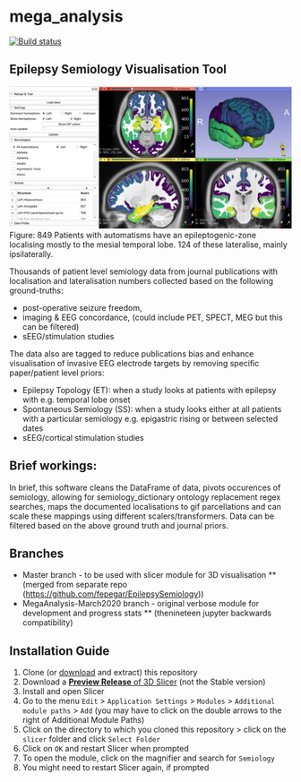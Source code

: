 # mega_analysis

[![Build status](https://img.shields.io/travis/thenineteen/Semiology-Visualisation-Tool/master.svg?label=Travis%20CI%20build&logo=travis)](https://travis-ci.org/thenineteen/Semiology-Visualisation-Tool)

## Epilepsy Semiology Visualisation Tool

![3D Slicer module screenshot](images/all_automatisms.png)
Figure:
849 Patients with automatisms have an epileptogenic-zone localising mostly to the mesial temporal lobe.
124 of these lateralise, mainly ipsilaterally.


Thousands of patient level semiology data from journal publications with localisation and lateralisation numbers collected based on the following ground-truths:

* post-operative seizure freedom,
* imaging & EEG concordance, (could include PET, SPECT, MEG but this can be filtered)
* sEEG/stimulation studies

The data also are tagged to reduce publications bias and enhance visualisation of invasive EEG electrode targets by removing specific paper/patient level priors:

* Epilepsy Topology (ET): when a study looks at patients with epilepsy with e.g. temporal lobe onset
* Spontaneous Semiology (SS): when a study looks either at all patients with a particular semiology e.g. epigastric rising or between selected dates
* sEEG/cortical stimulation studies


## Brief workings:
In brief, this software cleans the DataFrame of data, pivots occurences of semiology, allowing for semiology_dictionary ontology replacement regex searches, maps the documented localisations to gif parcellations and can scale these mappings using different scalers/transformers.
Data can be filtered based on the above ground truth and journal priors.


## Branches
* Master branch - to be used with slicer module for 3D visualisation
  ** (merged from separate repo (https://github.com/fepegar/EpilepsySemiology))
* MegaAnalysis-March2020 branch - original verbose module for development and progress stats
  ** (thenineteen jupyter backwards compatibility)


## Installation Guide
1. Clone (or [download](https://github.com/thenineteen/Semiology-Visualisation-Tool/archive/master.zip) and extract) this repository
2. Download a [**Preview Release** of 3D Slicer](https://download.slicer.org/) (not the Stable version)
3. Install and open Slicer
4. Go to the menu `Edit` > `Application Settings` > `Modules` > `Additional module paths` > `Add` (you may have to click on the double arrows to the right of Additional Module Paths)
5. Click on the directory to which you cloned this repository > click on the `slicer` folder and click `Select Folder`
6. Click on `OK` and restart Slicer when prompted
7. To open the module, click on the magnifier and search for `Semiology`
8. You might need to restart Slicer again, if prompted
